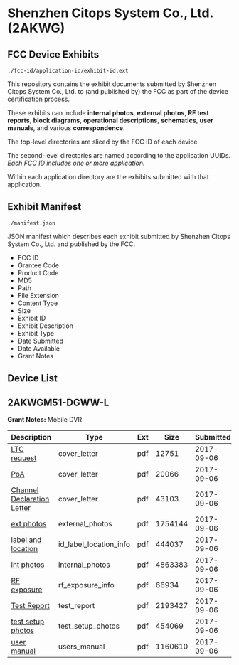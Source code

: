 # Shenzhen Citops System Co., Ltd. (2AKWG)
## FCC Device Exhibits

```
./fcc-id/application-id/exhibit-id.ext
```

This repository contains the exhibit documents submitted by Shenzhen Citops System Co., Ltd. to (and published by) the FCC as part of the device certification process.

These exhibits can include **internal photos**, **external photos**, **RF test reports**, **block diagrams**, **operational descriptions**, **schematics**, **user manuals**, and various **correspondence**.

The top-level directories are sliced by the FCC ID of each device.

The second-level directories are named according to the application UUIDs. *Each FCC ID includes one or more application.*

Within each application directory are the exhibits submitted with that application. 

## Exhibit Manifest

```
./manifest.json
```

JSON manifest which describes each exhibit submitted by Shenzhen Citops System Co., Ltd. and published by the FCC.

- FCC ID
- Grantee Code
- Product Code
- MD5
- Path
- File Extension
- Content Type
- Size
- Exhibit ID
- Exhibit Description
- Exhibit Type
- Date Submitted
- Date Available
- Grant Notes

## Device List
## 2AKWGM51-DGWW-L
**Grant Notes:** Mobile DVR

| Description | Type | Ext | Size | Submitted | Available |
| ----------- | ---- | --- | ---- | --------- | --------- |
| [LTC request](2AKWGM51-DGWW-L/e4aa46f4f86b6a6983a13d27f4aa104c/3545517.pdf) | cover_letter | pdf | 12751 | 2017-09-06 | 2017-09-06 |
| [PoA](2AKWGM51-DGWW-L/e4aa46f4f86b6a6983a13d27f4aa104c/3545518.pdf) | cover_letter | pdf | 20066 | 2017-09-06 | 2017-09-06 |
| [Channel Declaration Letter](2AKWGM51-DGWW-L/e4aa46f4f86b6a6983a13d27f4aa104c/3545525.pdf) | cover_letter | pdf | 43103 | 2017-09-06 | 2017-09-06 |
| [ext photos](2AKWGM51-DGWW-L/e4aa46f4f86b6a6983a13d27f4aa104c/3545516.pdf) | external_photos | pdf | 1754144 | 2017-09-06 | 2017-09-06 |
| [label and location](2AKWGM51-DGWW-L/e4aa46f4f86b6a6983a13d27f4aa104c/3545520.pdf) | id_label_location_info | pdf | 444037 | 2017-09-06 | 2017-09-06 |
| [int photos](2AKWGM51-DGWW-L/e4aa46f4f86b6a6983a13d27f4aa104c/3545519.pdf) | internal_photos | pdf | 4863383 | 2017-09-06 | 2017-09-06 |
| [RF exposure](2AKWGM51-DGWW-L/e4aa46f4f86b6a6983a13d27f4aa104c/3545521.pdf) | rf_exposure_info | pdf | 66934 | 2017-09-06 | 2017-09-06 |
| [Test Report](2AKWGM51-DGWW-L/e4aa46f4f86b6a6983a13d27f4aa104c/3545524.pdf) | test_report | pdf | 2193427 | 2017-09-06 | 2017-09-06 |
| [test setup photos](2AKWGM51-DGWW-L/e4aa46f4f86b6a6983a13d27f4aa104c/3545522.pdf) | test_setup_photos | pdf | 454069 | 2017-09-06 | 2017-09-06 |
| [user manual](2AKWGM51-DGWW-L/e4aa46f4f86b6a6983a13d27f4aa104c/3545523.pdf) | users_manual | pdf | 1160610 | 2017-09-06 | 2017-09-06 |
